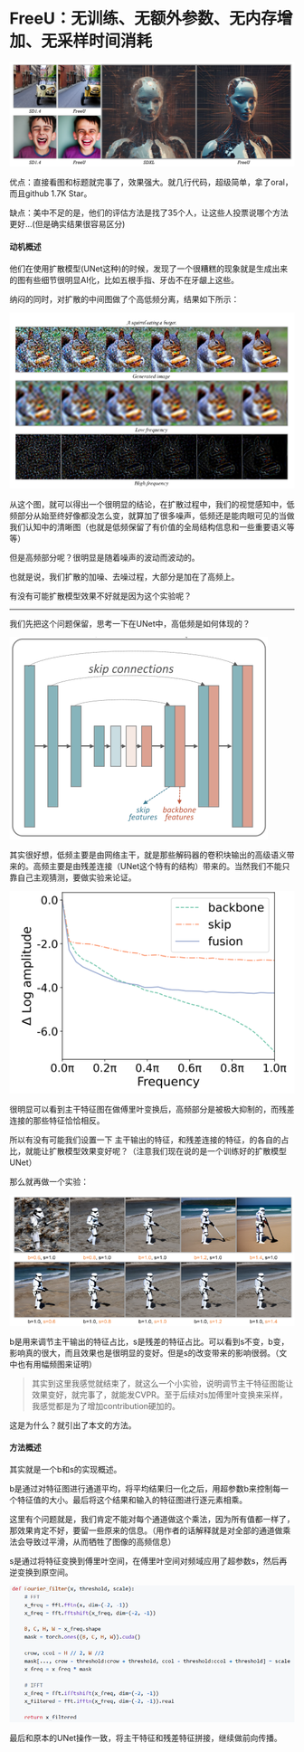 # FreeU：无训练、无额外参数、无内存增加、无采样时间消耗

![image-20241107231025945](image-20241107231025945.png)	

优点：直接看图和标题就完事了，效果强大。就几行代码，超级简单，拿了oral，而且github 1.7K Star。

缺点：美中不足的是，他们的评估方法是找了35个人，让这些人投票说哪个方法更好...(但是确实结果很容易区分)



#### 动机概述

他们在使用扩散模型(UNet这种)的时候，发现了一个很糟糕的现象就是生成出来的图有些细节很明显AI化，比如五根手指、牙齿不在牙龈上这些。

纳闷的同时，对扩散的中间图做了个高低频分离，结果如下所示：

![image-20241108144801229](image-20241108144801229.png)

从这个图，就可以得出一个很明显的结论，在扩散过程中，我们的视觉感知中，低频部分从始至终好像都没怎么变，就算加了很多噪声，低频还是能肉眼可见的当做我们认知中的清晰图（也就是低频保留了有价值的全局结构信息和一些重要语义等等）

但是高频部分呢？很明显是随着噪声的波动而波动的。

也就是说，我们扩散的加噪、去噪过程，大部分是加在了高频上。

有没有可能扩散模型效果不好就是因为这个实验呢？

------

我们先把这个问题保留，思考一下在UNet中，高低频是如何体现的？

![image-20241108145322332](image-20241108145322332.png)

其实很好想，低频主要是由网络主干，就是那些解码器的卷积块输出的高级语义带来的。高频主要是由残差连接（UNet这个特有的结构）带来的。当然我们不能只靠自己主观猜测，要做实验来论证。

![image-20241108145354969](image-20241108145354969.png)

很明显可以看到主干特征图在做傅里叶变换后，高频部分是被极大抑制的，而残差连接的那些特征恰恰相反。

所以有没有可能我们设置一下 主干输出的特征，和残差连接的特征，的各自的占比，就能让扩散模型效果变好呢？（注意我们现在说的是一个训练好的扩散模型UNet）

那么就再做一个实验：

![image-20241108145631332](image-20241108145631332.png)

b是用来调节主干输出的特征占比，s是残差的特征占比。可以看到s不变，b变，影响真的很大，而且效果也是很明显的变好。但是s的改变带来的影响很弱。（文中也有用幅频图来证明）

> 其实到这里我感觉就结束了，就这么一个小实验，说明调节主干特征图能让效果变好，就完事了，就能发CVPR。至于后续对s加傅里叶变换来采样，我感觉都是为了增加contribution硬加的。

这是为什么？就引出了本文的方法。

#### 方法概述

其实就是一个b和s的实现概述。

b是通过对特征图进行通道平均，将平均结果归一化之后，用超参数b来控制每一个特征值的大小。最后将这个结果和输入的特征图进行逐元素相乘。

这里有个问题就是，我们肯定不能对每个通道做这个乘法，因为所有值都一样了，那效果肯定不好，要留一些原来的信息。（用作者的话解释就是对全部的通道做乘法会导致过平滑，从而牺牲了图像的高频信息）

s是通过将特征变换到傅里叶空间，在傅里叶空间对频域应用了超参数s，然后再逆变换到原空间。

![image-20241108151842794](image-20241108151842794.png)

最后和原本的UNet操作一致，将主干特征和残差特征拼接，继续做前向传播。




















